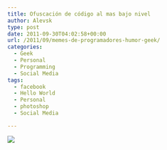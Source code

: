 ```yaml
---
title: Ofuscación de código al mas bajo nivel
author: Alevsk
type: post
date: 2011-09-30T04:02:58+00:00
url: /2011/09/memes-de-programadores-humor-geek/
categories:
  - Geek
  - Personal
  - Programming
  - Social Media
tags:
  - facebook
  - Hello World
  - Personal
  - photoshop
  - Social Media

---
```

[![](/images/ofuscacion_al_mas_bajo_nivel.png)](http://www.alevsk.com/2011/09/memes-de-programadores-humor-geek/ofuscacion_al_mas_bajo_nivel/)